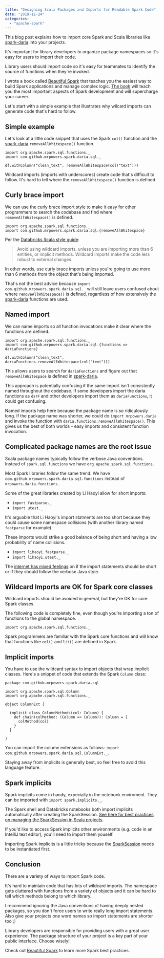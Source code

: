 ```yaml
---
title: "Designing Scala Packages and Imports for Readable Spark Code"
date: "2019-11-24"
categories: 
  - "apache-spark"
---
```


This blog post explains how to import core Spark and Scala libraries like [spark-daria](https://github.com/MrPowers/spark-daria/) into your projects.

It's important for library developers to organize package namespaces so it's easy for users to import their code.

Library users should import code so it's easy for teammates to identify the source of functions when they're invoked.

I wrote a book called [Beautiful Spark](https://leanpub.com/beautiful-spark) that teaches you the easiest way to build Spark applications and manage complex logic. [The book](https://leanpub.com/beautiful-spark) will teach you the most important aspects of Spark development and will supercharge your career.

Let's start with a simple example that illustrates why wilcard imports can generate code that's hard to follow.

## Simple example

Let's look at a little code snippet that uses the Spark `col()` function and the [spark-daria](https://github.com/MrPowers/spark-daria/) `removeAllWhitespace()` function.

```
import org.apache.spark.sql.functions._
import com.github.mrpowers.spark.daria.sql._

df.withColumn("clean_text", removeAllWhitespace(col("text")))
```

Wildcard imports (imports with underscores) create code that's difficult to follow. It's hard to tell where the `removeAllWhitespace()` function is defined.

## Curly brace import

We can use the curly brace import style to make it easy for other programmers to search the codebase and find where `removeAllWhitespace()` is defined.

```
import org.apache.spark.sql.functions._
import com.github.mrpowers.spark.daria.sql.{removeAllWhitespace}
```

Per the [Databricks Scala style guide](https://github.com/databricks/scala-style-guide#imports):

> Avoid using wildcard imports, unless you are importing more than 6 entities, or implicit methods. Wildcard imports make the code less robust to external changes.

In other words, use curly brace imports unless you're going to use more than 6 methods from the object that's being imported.

That's not the best advice because `import com.github.mrpowers.spark.daria.sql._` will still leave users confused about where `removeAllWhitespace()` is defined, regardless of how extensively the [spark-daria](https://github.com/MrPowers/spark-daria/) functions are used.

## Named import

We can name imports so all function invocations make it clear where the functions are defined.

```
import org.apache.spark.sql.functions._
import com.github.mrpowers.spark.daria.sql.{functions => dariaFunctions}

df.withColumn("clean_text", dariaFunctions.removeAllWhitespace(col("text")))
```

This allows users to search for `dariaFunctions` and figure out that `removeAllWhitespace` is defined in [spark-daria](https://github.com/MrPowers/spark-daria).

This approach is potentially confusing if the same import isn't consistently named throughout the codebase. If some developers import the daria functions as `darF` and other developers import them as `dariaFunctions`, it could get confusing.

Named imports help here because the package name is so ridiculously long. If the package name was shorter, we could do `import mrpowers.daria` and invoke the function with `daria.functions.removeAllWhitespace()`. This gives us the best of both worlds - easy imports and consistent function invocation.

## Complicated package names are the root issue

Scala package names typically follow the verbose Java conventions. Instead of `spark.sql.functions` we have `org.apache.spark.sql.functions`.

Most Spark libraries follow the same trend. We have `com.github.mrpowers.spark.daria.sql.functions` instead of `mrpowers.daria.functions`.

Some of the great libraries created by Li Haoyi allow for short imports:

- `import fastparse._`
- `import utest._`

It's arguable that Li Haoyi's import statments are too short because they could cause some namespace collisions (with another library named `fastparse` for example).

These imports would strike a good balance of being short and having a low probability of name collisions.

- `import lihaoyi.fastparse._`
- `import lihaoyi.utest._`

The [internet has mixed feelings](https://www.reddit.com/r/scala/comments/e0mqjn/should_scala_library_developers_ignore_the_java/) on if the import statements should be short or if they should follow the verbose Java style.

## Wildcard Imports are OK for Spark core classes

Wildcard imports should be avoided in general, but they're OK for core Spark classes.

The following code is completely fine, even though you're importing a ton of functions to the global namespace.

```
import org.apache.spark.sql.functions._
```

Spark programmers are familiar with the Spark core functions and will know that functions like `col()` and `lit()` are defined in Spark.

## Implicit imports

You have to use the wildcard syntax to import objects that wrap implicit classes. Here's a snippet of code that extends the Spark `Column` class:

```
package com.github.mrpowers.spark.daria.sql

import org.apache.spark.sql.Column
import org.apache.spark.sql.functions._

object ColumnExt {

  implicit class ColumnMethods(col: Column) {
    def chain(colMethod: (Column => Column)): Column = {
      colMethod(col)
    }
  }

}
```

You can import the column extensions as follows: `import com.github.mrpowers.spark.daria.sql.ColumnExt._`.

Staying away from implicits is generally best, so feel free to avoid this language feature.

## Spark implicits

Spark implicits come in handy, expecially in the notebook enviroment. They can be imported with `import spark.implicits._`.

The Spark shell and Databricks notebooks both import implicits automatically after creating the SparkSession. [See here for best practices on managing the SparkSession in Scala projects](https://mungingdata.com/apache-spark/sparksession/).

If you'd like to access Spark implicits other environments (e.g. code in an IntelliJ text editor), you'll need to import them youself.

Importing Spark implicits is a little tricky because the [SparkSession](https://mungingdata.com/apache-spark/sparksession/) needs to be instantiated first.

## Conclusion

There are a variety of ways to import Spark code.

It's hard to maintain code that has lots of wildcard imports. The namespace gets cluttered with functions from a variety of objects and it can be hard to tell which methods belong to which library.

I recommend ignoring the Java conventions of having deeply nested packages, so you don't force users to write really long import statements. Also give your projects one word names so import statements are shorter too ;)

Library developers are responsible for providing users with a great user experience. The package structure of your project is a key part of your public interface. Choose wisely!

Check out [Beautiful Spark](https://leanpub.com/beautiful-spark) to learn more Spark best practices.
